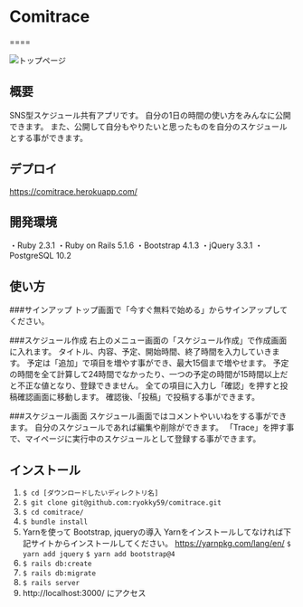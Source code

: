 # Comitrace
====

![トップページ](https://user-images.githubusercontent.com/42271756/46590740-a2609300-caf0-11e8-89e5-283a62d3b0d5.png)

## 概要
SNS型スケジュール共有アプリです。
自分の1日の時間の使い方をみんなに公開できます。
また、公開して自分もやりたいと思ったものを自分のスケジュールとする事ができます。

## デプロイ
https://comitrace.herokuapp.com/

## 開発環境
・Ruby 2.3.1
・Ruby on Rails 5.1.6
・Bootstrap 4.1.3
・jQuery 3.3.1
・PostgreSQL 10.2

## 使い方
###サインアップ
トップ画面で「今すぐ無料で始める」からサインアップしてください。

###スケジュール作成
右上のメニュー画面の「スケジュール作成」で作成画面に入れます。
タイトル、内容、予定、開始時間、終了時間を入力していきます。
予定は「追加」で項目を増やす事ができ、最大15個まで増やせます。
予定の時間を全て計算して24時間でなかったり、一つの予定の時間が15時間以上だと不正な値となり、登録できません。
全ての項目に入力し「確認」を押すと投稿確認画面に移動します。
確認後、「投稿」で投稿する事ができます。

###スケジュール画面
スケジュール画面ではコメントやいいねをする事ができます。
自分のスケジュールであれば編集や削除ができます。
「Trace」を押す事で、マイページに実行中のスケジュールとして登録する事ができます。

## インストール
1. `$ cd [ダウンロードしたいディレクトリ名]`
2. `$ git clone git@github.com:ryokky59/comitrace.git`
3. `$ cd comitrace/`
4. `$ bundle install`
5. Yarnを使って Bootstrap, jqueryの導入 Yarnをインストールしてなければ下記サイトからインストールしてください。
https://yarnpkg.com/lang/en/
`$ yarn add jquery`
`$ yarn add bootstrap@4`
6. `$ rails db:create`
7. `$ rails db:migrate`
8. `$ rails server`
9. http://localhost:3000/ にアクセス
